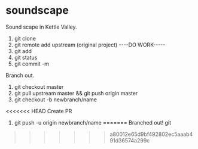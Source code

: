 # soundscape
Sound scape in Kettle Valley.
1. git clone
2. git remote add upstream (original project)
----DO WORK-----
3. git add <file>
4. git status
5. git commit -m

Branch out.

1. git checkout master
2. git pull upstream master && git push origin master
3. git checkout -b newbranch/name

<<<<<<< HEAD
Create PR

1. git push -u origin newbranch/name
=======
Branched out! git 
>>>>>>> a80012e65d9bf492802ec5aaab491d36574a299c
